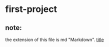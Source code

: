 # first-project
## note:
the extension of this file is md "Markdown".
[title](https://www.markdownguide.org/cheat-sheet/)

